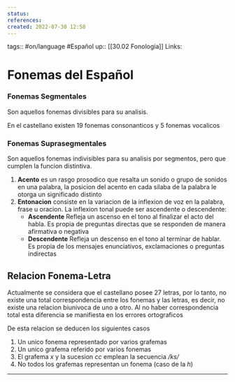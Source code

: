 ```yaml
---
status:
references:
created: 2022-07-30 12:58
---
```

tags:: #on/language  #Español
up:: [[30.02 Fonologia]]
Links: 
# Fonemas del Español
### Fonemas Segmentales
Son aquellos fonemas divisibles para su analisis.

En el castellano existen 19 fonemas consonanticos y 5 fonemas vocalicos

### Fonemas Suprasegmentales
Son aquellos fonemas indivisibles para su analisis por segmentos, pero que cumplen la funcion distintiva.

1. **Acento** es un rasgo prosodico que resalta un sonido o grupo de sonidos en una palabra, la posicion del acento en cada silaba de la palabra le otorga un significado distinto
2. **Entonacion** consiste en la variacion de la inflexion de voz en la palabra, frase u oracion.
	La inflexion tonal puede ser ascendente o descendente:
	- **Ascendente** Refleja un ascenso en el tono al finalizar el acto del habla. Es propia de preguntas directas que se responden de manera afirmativa o negativa
	- **Descendente** Refleja un descenso en el tono al terminar de hablar. Es propia de los mensajes enunciativos, exclamaciones o preguntas indirectas

## Relacion Fonema-Letra
Actualmente se considera que el castellano posee 27 letras, por lo tanto, no existe una total correspondencia entre los fonemas y las letras, es decir, no existe una relacion biunivoca de uno a otro. Al no haber correspondencia total esta diferencia se manifiesta en los errores ortograficos

De esta relacion se deducen los siguientes casos

1. Un unico fonema representado por varios grafemas
2. Un unico grafema referido por varios fonemas
3. El grafema *x* y la sucesion *cc* emplean la secuencia */ks/*
4. No todos los grafemas representan un fonema (caso de la *h*)
___
